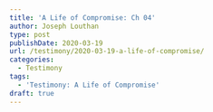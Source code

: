 ```yaml
---
title: 'A Life of Compromise: Ch 04'
author: Joseph Louthan
type: post
publishDate: 2020-03-19
url: /testimony/2020-03-19-a-life-of-compromise/
categories:
  - Testimony
tags:
  - 'Testimony: A Life of Compromise'
draft: true
---
```


